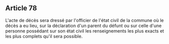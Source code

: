 Article 78
----
L'acte de décès sera dressé par l'officier de l'état civil de la commune où le
décès a eu lieu, sur la déclaration d'un parent du défunt ou sur celle d'une
personne possédant sur son état civil les renseignements les plus exacts et les
plus complets qu'il sera possible.
